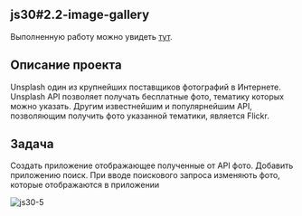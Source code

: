 ## js30#2.2-image-gallery

Выполненную работу можно увидеть [тут](https://vladimirmakarof.github.io/image-gallery/).

## Описание проекта
Unsplash один из крупнейших поставщиков фотографий в Интернете. Unsplash API позволяет получать бесплатные фото, тематику которых можно указать. Другим известнейшим и популярнейшим API, позволяющим получить фото указанной тематики, является Flickr.

## Задача
Cоздать приложение отображающее полученные от API фото. Добавить приложению поиск. При вводе поискового запроса изменяють фото, которые отображаются в приложении


![js30-5](https://user-images.githubusercontent.com/10245800/154792651-5d0d0337-c1bd-4040-ab32-9d5701fb1755.jpg)
